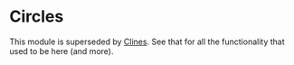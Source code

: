 # Circles

This module is superseded by [Clines](https://github.com/scheinerman/Clines.jl). See that for all the functionality that used to be here (and more). 
